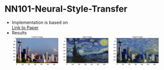 # NN101-Neural-Style-Transfer

* Implementation is based on  
[Link to Paper](https://www.google.com/url?sa=t&rct=j&q=&esrc=s&source=web&cd=1&ved=2ahUKEwjt-ev-npDpAhXR73MBHdZQC2gQFjAAegQIAxAB&url=https%3A%2F%2Fwww.cv-foundation.org%2Fopenaccess%2Fcontent_cvpr_2016%2Fpapers%2FGatys_Image_Style_Transfer_CVPR_2016_paper.pdf&usg=AOvVaw1SDWBffob3bYnGb_p8WmjZ)  
* Results  
![Results](/result.jpg)
